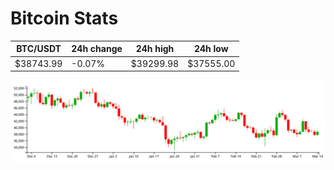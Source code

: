 # Bitcoin Stats

BTC/USDT|24h change|24h high|24h low|
|---|---|---|---|
|$38743.99|-0.07%|$39299.98|$37555.00|

<img src="./chart.svg">
